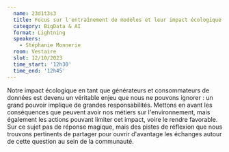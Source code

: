 ```yaml
---
  name: 23d1t3s3
  title: Focus sur l'entraînement de modèles et leur impact écologique - un grand pouvoir implique de grandes responsabilités
  category: BigData & AI
  format: Lightning
  speakers: 
    - Stéphanie Monnerie
  room: Vestaire
  slot: 12/10/2023
  time_start: '12h30'
  time_end: '12h45'
---
```

Notre impact écologique en tant que générateurs et consommateurs de données est devenu un véritable enjeu que nous ne pouvons ignorer : un grand pouvoir implique de grandes responsabilités.
Mettons en avant les conséquences que peuvent avoir nos métiers sur l'environnement, mais également les actions pouvant limiter cet impact, voire le rendre favorable.
Sur ce sujet pas de réponse magique, mais des pistes de réflexion que nous trouvons pertinents de partager pour ouvrir d'avantage les échanges autour de cette question au sein de la communauté.
